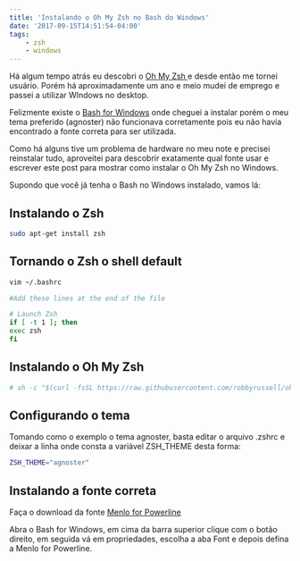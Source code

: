 ```yaml
---
title: 'Instalando o Oh My Zsh no Bash do Windows'
date: '2017-09-15T14:51:54-04:00'
tags:
    - zsh
    - windows
---
```


Há algum tempo atrás eu descobri o [Oh My Zsh ](http://ohmyz.sh)e desde então me tornei usuário. Porém há aproximadamente um ano e meio mudei de emprego e passei a utilizar WIndows no desktop.

Felizmente existe o [Bash for Windows](https://msdn.microsoft.com/en-us/commandline/wsl/install_guide) onde cheguei a instalar porém o meu tema preferido (agnoster) não funcionava corretamente pois eu não havia encontrado a fonte correta para ser utilizada.

Como há alguns tive um problema de hardware no meu note e precisei reinstalar tudo, aproveitei para descobrir exatamente qual fonte usar e escrever este post para mostrar como instalar o Oh My Zsh no Windows.

Supondo que você já tenha o Bash no Windows instalado, vamos lá:

## Instalando o Zsh

```bash
sudo apt-get install zsh
```

## Tornando o Zsh o shell default

```bash
vim ~/.bashrc

#Add these lines at the end of the file

# Launch Zsh
if [ -t 1 ]; then
exec zsh
fi
```

## Instalando o Oh My Zsh

```bash
# sh -c "$(curl -fsSL https://raw.githubusercontent.com/robbyrussell/oh-my-zsh/master/tools/install.sh)"
```

## Configurando o tema

Tomando como o exemplo o tema agnoster, basta editar o arquivo .zshrc e deixar a linha onde consta a variável ZSH\_THEME desta forma:

```bash
ZSH_THEME="agnoster"
```

## Instalando a fonte correta

Faça o download da fonte [Menlo for Powerline](https://github.com/abertsch/Menlo-for-Powerline/raw/master/Menlo%20for%20Powerline.ttf)

Abra o Bash for Windows, em cima da barra superior clique com o botão direito, em seguida vá em propriedades, escolha a aba Font e depois defina a Menlo for Powerline.
